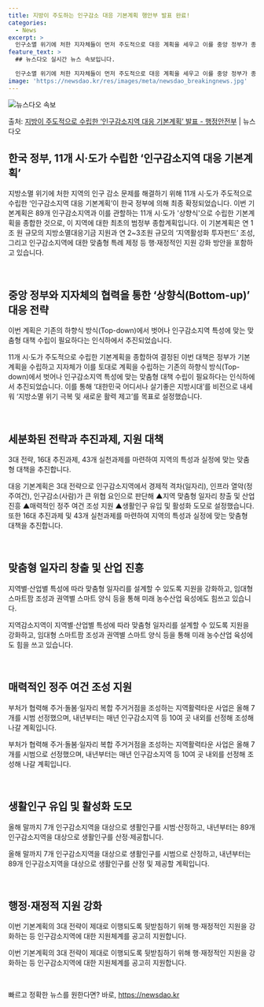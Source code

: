 ```yaml
---
title: 지방이 주도하는 인구감소 대응 기본계획 행안부 발표 완료!
categories:
  - News
excerpt: >
  인구소멸 위기에 처한 지자체들이 먼저 주도적으로 대응 계획을 세우고 이를 중앙 정부가 종합해 지원하는 제1차…
feature_text: >
  ## 뉴스다오 실시간 뉴스 속보입니다.

  인구소멸 위기에 처한 지자체들이 먼저 주도적으로 대응 계획을 세우고 이를 중앙 정부가 종합해 지원하는 제1차…
image: 'https://newsdao.kr/res/images/meta/newsdao_breakingnews.jpg'
---
```


![뉴스다오 속보](https://newsdao.kr/res/images/meta/newsdao_breakingnews.jpg)

<p>출처: <a href="https://newsdao.kr/2821" rel="dofollow">지방이 주도적으로 수립한 ‘인구감소지역 대응 기본계획’ 발표 - 행정안전부</a> | 뉴스다오</p>

<h2 data-ke-size="size26">한국 정부, 11개 시·도가 수립한 ‘인구감소지역 대응 기본계획’</h2>
<p data-ke-size="size16"></p>
지방소멸 위기에 처한 지역의 인구 감소 문제를 해결하기 위해 11개 시·도가 주도적으로 수립한 ‘인구감소지역 대응 기본계획’이 한국 정부에 의해 최종 확정되었습니다. 이번 기본계획은 89개 인구감소지역과 이를 관할하는 11개 시·도가 '상향식'으로 수립한 기본계획을 종합한 것으로, 이 지역에 대한 최초의 범정부 종합계획입니다. 이 기본계획은 연 1조 원 규모의 지방소멸대응기금 지원과 연 2~3조원 규모의 ‘지역활성화 투자펀드’ 조성, 그리고 인구감소지역에 대한 맞춤형 특례 제정 등 행·재정적인 지원 강화 방안을 포함하고 있습니다.
<p data-ke-size="size16">&nbsp;</p>

<h2 data-ke-size="size24">중앙 정부와 지자체의 협력을 통한 ‘상향식(Bottom-up)’ 대응 전략</h2>
<p data-ke-size="size16">이번 계획은 기존의 하향식 방식(Top-down)에서 벗어나 인구감소지역 특성에 맞는 맞춤형 대책 수립이 필요하다는 인식하에서 추진되었습니다.</p>
11개 시·도가 주도적으로 수립한 기본계획을 종합하여 결정된 이번 대책은 정부가 기본계획을 수립하고 지자체가 이를 토대로 계획을 수립하는 기존의 하향식 방식(Top-down)에서 벗어나 인구감소지역 특성에 맞는 맞춤형 대책 수립이 필요하다는 인식하에서 추진되었습니다. 이를 통해 ‘대한민국 어디서나 살기좋은 지방시대’를 비전으로 내세워 ‘지방소멸 위기 극복 및 새로운 활력 제고’를 목표로 설정했습니다.
<p data-ke-size="size16">&nbsp;</p>

<h2 data-ke-size="size24">세분화된 전략과 추진과제, 지원 대책</h2>
<p data-ke-size="size16">3대 전략, 16대 추진과제, 43개 실천과제를 마련하여 지역의 특성과 실정에 맞는 맞춤형 대책을 추진합니다.</p>
대응 기본계획은 3대 전략으로 인구감소지역에서 경제적 격차(일자리), 인프라 열악(정주여건), 인구감소(사람)가 큰 위협 요인으로 판단해 ▲지역 맞춤형 일자리 창출 및 산업 진흥 ▲매력적인 정주 여건 조성 지원 ▲생활인구 유입 및 활성화 도모로 설정했습니다. 또한 16대 추진과제 및 43개 실천과제를 마련하여 지역의 특성과 실정에 맞는 맞춤형 대책을 추진합니다.
<p data-ke-size="size16">&nbsp;</p>

<h2 data-ke-size="size24">맞춤형 일자리 창출 및 산업 진흥</h2>
<p data-ke-size="size16">지역별·산업별 특성에 따라 맞춤형 일자리를 설계할 수 있도록 지원을 강화하고, 임대형 스마트팜 조성과 권역별 스마트 양식 등을 통해 미래 농수산업 육성에도 힘쓰고 있습니다.</p>
지역감소지역이 지역별·산업별 특성에 따라 맞춤형 일자리를 설계할 수 있도록 지원을 강화하고, 임대형 스마트팜 조성과 권역별 스마트 양식 등을 통해 미래 농수산업 육성에도 힘을 쓰고 있습니다.
<p data-ke-size="size16">&nbsp;</p>

<h2 data-ke-size="size24">매력적인 정주 여건 조성 지원</h2>
<p data-ke-size="size16">부처가 협력해 주거·돌봄·일자리 복합 주거거점을 조성하는 지역활력타운 사업은 올해 7개를 시범 선정했으며, 내년부터는 매년 인구감소지역 등 10여 곳 내외를 선정해 조성해 나갈 계획입니다.</p>
부처가 협력해 주거·돌봄·일자리 복합 주거거점을 조성하는 지역활력타운 사업은 올해 7개를 시범으로 선정했으며, 내년부터는 매년 인구감소지역 등 10여 곳 내외를 선정해 조성해 나갈 계획입니다.
<p data-ke-size="size16">&nbsp;</p>

<h2 data-ke-size="size24">생활인구 유입 및 활성화 도모</h2>
<p data-ke-size="size16">올해 말까지 7개 인구감소지역을 대상으로 생활인구를 시범·산정하고, 내년부터는 89개 인구감소지역을 대상으로 생활인구를 산정·제공합니다.</p>
올해 말까지 7개 인구감소지역을 대상으로 생활인구를 시범으로 산정하고, 내년부터는 89개 인구감소지역을 대상으로 생활인구를 산정 및 제공할 계획입니다.
<p data-ke-size="size16">&nbsp;</p>

<h2 data-ke-size="size24">행정·재정적 지원 강화</h2>
<p data-ke-size="size16">이번 기본계획의 3대 전략이 제대로 이행되도록 뒷받침하기 위해 행·재정적인 지원을 강화하는 등 인구감소지역에 대한 지원체계를 공고히 지원합니다.</p>
이번 기본계획의 3대 전략이 제대로 이행되도록 뒷받침하기 위해 행·재정적인 지원을 강화하는 등 인구감소지역에 대한 지원체계를 공고히 지원합니다.
<p data-ke-size="size16">&nbsp;</p>

<p data-ke-size="size16"></p> 

빠르고 정확한 뉴스를 원한다면? 바로, <a href="https://newsdao.kr" rel="dofollow">https://newsdao.kr</a>


    
